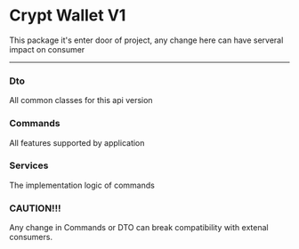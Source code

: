# Crypt Wallet V1

This package it's enter door of project, any change here can have serveral impact on consumer

---

### Dto

All common classes for this api version 


### Commands

All features supported by application


### Services

The implementation logic of commands 


### CAUTION!!!

Any change in Commands or DTO can break compatibility with extenal consumers.

